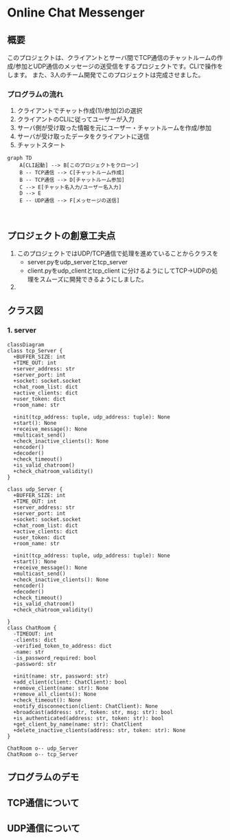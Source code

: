 # Online Chat Messenger

## 概要
このプロジェクトは、クライアントとサーバ間でTCP通信のチャットルームの作成/参加とUDP通信のメッセージの送受信をするプロジェクトです。CLIで操作をします。
また、3人のチーム開発でこのプロジェクトは完成させました。

### プログラムの流れ


1. クライアントでチャット作成(1)/参加(2)の選択
2. クライアントのCLIに従ってユーザーが入力
3. サーバ側が受け取った情報を元にユーザー・チャットルームを作成/参加
4. サーバが受け取ったデータをクライアントに送信
5. チャットスタート

```mermaid
graph TD
    A[CLI起動] --> B[このプロジェクトをクローン]
    B -- TCP通信 --> C[チャットルーム作成]
    B -- TCP通信 --> D[チャットルーム参加]
    C --> E[チャット名入力/ユーザー名入力]
    D --> E
    E -- UDP通信 --> F[メッセージの送信]
    
    
```

## プロジェクトの創意工夫点
1. このプロジェクトではUDP/TCP通信で処理を進めていることからクラスを
   - server.pyをudp_serverとtcp_server
   - client.pyをudp_clientとtcp_client
   に分けるようにしてTCP→UDPの処理をスムーズに開発できるようにしました。
2. 
## クラス図

### 1. server
```mermaid
classDiagram
class tcp_Server {
  +BUFFER_SIZE: int
  +TIME_OUT: int
  +server_address: str
  +server_port: int
  +socket: socket.socket
  +chat_room_list: dict
  +active_clients: dict
  +user_token: dict
  +room_name: str

  +init(tcp_address: tuple, udp_address: tuple): None
  +start(): None
  +receive_message(): None
  +multicast_send()
  +check_inactive_clients(): None
  +encoder()
  +decoder()
  +check_timeout()
  +is_valid_chatroom()
  +check_chatroom_validity()
}

class udp_Server {
  +BUFFER_SIZE: int
  +TIME_OUT: int
  +server_address: str
  +server_port: int
  +socket: socket.socket
  +chat_room_list: dict
  +active_clients: dict
  +user_token: dict
  +room_name: str

  +init(tcp_address: tuple, udp_address: tuple): None
  +start(): None
  +receive_message(): None
  +multicast_send()
  +check_inactive_clients(): None
  +encoder()
  +decoder()
  +check_timeout()
  +is_valid_chatroom()
  +check_chatroom_validity()

}
class ChatRoom {
  -TIMEOUT: int
  -clients: dict
  -verified_token_to_address: dict
  -name: str
  -is_password_required: bool
  -password: str

  +init(name: str, password: str)
  +add_client(client: ChatClient): bool
  +remove_client(name: str): None
  +remove_all_clients(): None
  +check_timeout(): None
  +notify_disconnection(client: ChatClient): None
  +broadcast(address: str, token: str, msg: str): bool
  +is_authenticated(address: str, token: str): bool
  +get_client_by_name(name: str): ChatClient
  +delete_inactive_clients(address: str, token: str): None
}

ChatRoom o-- udp_Server
ChatRoom o-- tcp_Server

```

## プログラムのデモ

## TCP通信について

## UDP通信について


